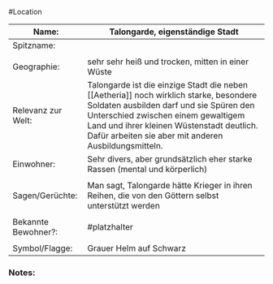 #Location

| Name:               | Talongarde, eigenständige Stadt                                                                                                                                                                                                                                                        |
| ------------------- | -------------------------------------------------------------------------------------------------------------------------------------------------------------------------------------------------------------------------------------------------------------------------------------- |
| Spitzname:          |                                                                                                                                                                                                                                                                                        |
|                     |                                                                                                                                                                                                                                                                                        |
| Geographie:         | sehr sehr heiß und trocken, mitten in einer Wüste                                                                                                                                                                                                                                      |
| Relevanz zur Welt:  | Talongarde ist die einzige Stadt die neben [[Aetheria]] noch wirklich starke, besondere Soldaten ausbilden darf und sie Spüren den Unterschied zwischen einem gewaltigem Land und ihrer kleinen Wüstenstadt deutlich. Dafür arbeiten sie aber mit anderen Ausbildungsmitteln. |
| Einwohner:          | Sehr divers, aber grundsätzlich eher starke Rassen (mental und körperlich)                                                                                                                                                                                                             |
|                     |                                                                                                                                                                                                                                                                                        |
| Sagen/Gerüchte:     | Man sagt, Talongarde hätte Krieger in ihren Reihen, die von den Göttern selbst unterstützt werden                                                                                                                                                                                      |
|                     |                                                                                                                                                                                                                                                                                        |
| Bekannte Bewohner?: | #platzhalter                                                                                                                                                                                                                                                                           |
|                     |                                                                                                                                                                                                                                                                                        |
| Symbol/Flagge:      | Grauer Helm auf Schwarz                                                                                                                                                                                                                                                                |
### Notes:


